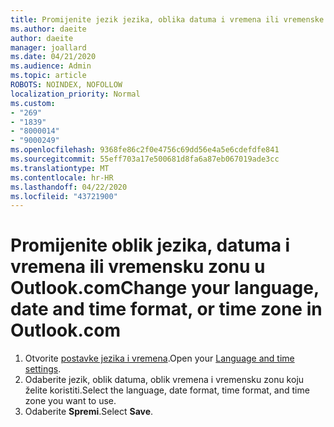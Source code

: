 ```yaml
---
title: Promijenite jezik jezika, oblika datuma i vremena ili vremenske zone u Outlook.com
ms.author: daeite
author: daeite
manager: joallard
ms.date: 04/21/2020
ms.audience: Admin
ms.topic: article
ROBOTS: NOINDEX, NOFOLLOW
localization_priority: Normal
ms.custom:
- "269"
- "1839"
- "8000014"
- "9000249"
ms.openlocfilehash: 9368fe86c2f0e4756c69dd56e4a5e6cdefdfe841
ms.sourcegitcommit: 55eff703a17e500681d8fa6a87eb067019ade3cc
ms.translationtype: MT
ms.contentlocale: hr-HR
ms.lasthandoff: 04/22/2020
ms.locfileid: "43721900"
---
```

# <a name="change-your-language-date-and-time-format-or-time-zone-in-outlookcom"></a><span data-ttu-id="7ca76-102">Promijenite oblik jezika, datuma i vremena ili vremensku zonu u Outlook.com</span><span class="sxs-lookup"><span data-stu-id="7ca76-102">Change your language, date and time format, or time zone in Outlook.com</span></span>

1. <span data-ttu-id="7ca76-103">Otvorite [postavke jezika i vremena](https://go.microsoft.com/fwlink/?linkid=2085505).</span><span class="sxs-lookup"><span data-stu-id="7ca76-103">Open your [Language and time settings](https://go.microsoft.com/fwlink/?linkid=2085505).</span></span>
1. <span data-ttu-id="7ca76-104">Odaberite jezik, oblik datuma, oblik vremena i vremensku zonu koju želite koristiti.</span><span class="sxs-lookup"><span data-stu-id="7ca76-104">Select the language, date format, time format, and time zone you want to use.</span></span>
1. <span data-ttu-id="7ca76-105">Odaberite **Spremi**.</span><span class="sxs-lookup"><span data-stu-id="7ca76-105">Select **Save**.</span></span>